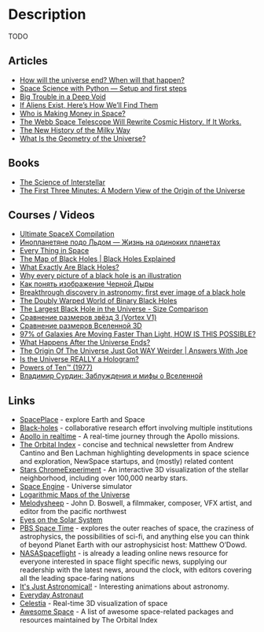 # Description

TODO


## Articles

- [How will the universe end? When will that happen?](https://www.quora.com/How-will-the-universe-end-When-will-that-happen/answer/Ethan-Oh-1)
- [Space Science with Python — Setup and first steps](https://towardsdatascience.com/space-science-with-python-setup-and-first-steps-1-8551334118f6)
- [Big Trouble in a Deep Void](https://tritonstation.com/2020/10/23/big-trouble-in-a-deep-void/)
- [If Aliens Exist, Here’s How We’ll Find Them](https://nautil.us/if-aliens-exist-heres-how-well-find-them-9602/)
- [Who is Making Money in Space?](https://every.to/napkin-math/who-is-making-money-in-space)
- [The Webb Space Telescope Will Rewrite Cosmic History. If It Works.](https://www.quantamagazine.org/why-nasas-james-webb-space-telescope-matters-so-much-20211203/)
- [The New History of the Milky Way](https://www.quantamagazine.org/the-new-history-of-the-milky-way-20201215/)
- [What Is the Geometry of the Universe?](https://www.quantamagazine.org/what-is-the-geometry-of-the-universe-20200316/)


## Books

- [The Science of Interstellar](https://www.goodreads.com/en/book/show/23261448)
- [The First Three Minutes: A Modern View of the Origin of the Universe](https://www.goodreads.com/book/show/150131)


## Courses / Videos

- [Ultimate SpaceX Compilation](https://youtu.be/ypzXOug3uPg)
- [Инопланетяне подо Льдом — Жизнь на одиноких планетах](https://youtu.be/M7CkdB5z9PY)
- [Every Thing in Space](https://youtu.be/uniGQrGLEoI)
- [The Map of Black Holes | Black Holes Explained](https://youtu.be/Wf0uxjWGwPk)
- [What Exactly Are Black Holes?](https://youtu.be/Tx693Je7VG4)
- [Why every picture of a black hole is an illustration](https://youtu.be/v9gPAj7lXU0)
- [Как понять изображение Черной Дыры](https://youtu.be/zUyH3XhpLTo)
- [Breakthrough discovery in astronomy: first ever image of a black hole](https://youtu.be/Dr20f19czeE)
- [The Doubly Warped World of Binary Black Holes](https://youtu.be/rQcKIN9vj3U)
- [The Largest Black Hole in the Universe - Size Comparison](https://youtu.be/0FH9cgRhQ-k)
- [Сравнение размеров звёзд 3 (Vortex V1)](https://youtu.be/KEHCCsFFIuY)
- [Сравнение размеров Вселенной 3D](https://youtu.be/i93Z7zljQ7I)
- [97% of Galaxies Are Moving Faster Than Light, HOW IS THIS POSSIBLE?](https://youtu.be/cadNZJvfl7s)
- [What Happens After the Universe Ends?](https://youtu.be/PC2JOQ7z5L0)
- [The Origin Of The Universe Just Got WAY Weirder | Answers With Joe](https://youtu.be/__0Y5SyEVUI)
- [Is the Universe REALLY a Hologram?](https://youtu.be/T4DAGabiGms)
- [Powers of Ten™ (1977)](https://youtu.be/0fKBhvDjuy0)
- [Владимир Сурдин: Заблуждения и мифы о Вселенной](https://youtu.be/sYV0FlWf-fU)


## Links

- [SpacePlace](https://spaceplace.nasa.gov/nebula/en/) - explore Earth and Space
- [Black-holes](https://www.black-holes.org/) - collaborative research effort involving multiple institutions
- [Apollo in realtime](https://apolloinrealtime.org/) - A real-time journey through the Apollo missions.
- [The Orbital Index](https://orbitalindex.com/) - concise and technical newsletter from Andrew Cantino and Ben Lachman highlighting developments in space science and exploration, NewSpace startups, and (mostly) related content
- [Stars ChromeExperiment](http://stars.chromeexperiments.com/) - An interactive 3D visualization of the stellar neighborhood, including over 100,000 nearby stars.
- [Space Engine](https://spaceengine.org/) - Universe simulator
- [Logarithmic Maps of the Universe](https://www.astro.princeton.edu/universe/)
- [Melodysheep](https://www.melodysheep.com/) - John D. Boswell, a filmmaker, composer, VFX artist, and editor from the pacific northwest
- [Eyes on the Solar System](https://eyes.nasa.gov/apps/solar-system/)
- [PBS Space Time](https://www.youtube.com/c/pbsspacetime/) - explores the outer reaches of space, the craziness of astrophysics, the possibilities of sci-fi, and anything else you can think of beyond Planet Earth with our astrophysicist host: Matthew O’Dowd.
- [NASASpaceflight](https://www.youtube.com/channel/UCSUu1lih2RifWkKtDOJdsBA) - is already a leading online news resource for everyone interested in space flight specific news, supplying our readership with the latest news, around the clock, with editors covering all the leading space-faring nations
- [It's Just Astronomical!](https://www.youtube.com/c/ItsJustAstronomical/) - Interesting animations about astronomy.
- [Everyday Astronaut](https://www.youtube.com/channel/UC6uKrU_WqJ1R2HMTY3LIx5Q)
- [Celestia](https://github.com/CelestiaProject/Celestia) - Real-time 3D visualization of space
- [Awesome Space](https://github.com/orbitalindex/awesome-space) - A list of awesome space-related packages and resources maintained by The Orbital Index 
